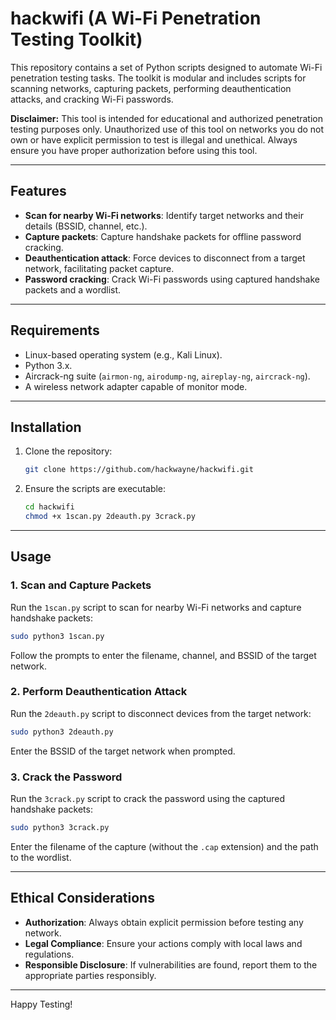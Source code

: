 # hackwifi (A Wi-Fi Penetration Testing Toolkit)

This repository contains a set of Python scripts designed to automate Wi-Fi penetration testing tasks. The toolkit is modular and includes scripts for scanning networks, capturing packets, performing deauthentication attacks, and cracking Wi-Fi passwords.

**Disclaimer:** This tool is intended for educational and authorized penetration testing purposes only. Unauthorized use of this tool on networks you do not own or have explicit permission to test is illegal and unethical. Always ensure you have proper authorization before using this tool.

---

## **Features**
- **Scan for nearby Wi-Fi networks**: Identify target networks and their details (BSSID, channel, etc.).
- **Capture packets**: Capture handshake packets for offline password cracking.
- **Deauthentication attack**: Force devices to disconnect from a target network, facilitating packet capture.
- **Password cracking**: Crack Wi-Fi passwords using captured handshake packets and a wordlist.

---

## **Requirements**
- Linux-based operating system (e.g., Kali Linux).
- Python 3.x.
- Aircrack-ng suite (`airmon-ng`, `airodump-ng`, `aireplay-ng`, `aircrack-ng`).
- A wireless network adapter capable of monitor mode.

---

## **Installation**
1. Clone the repository:
   ```bash
   git clone https://github.com/hackwayne/hackwifi.git
   ```
2. Ensure the scripts are executable:
   ```bash
   cd hackwifi
   chmod +x 1scan.py 2deauth.py 3crack.py
   ```

---

## **Usage**

### 1. Scan and Capture Packets
Run the `1scan.py` script to scan for nearby Wi-Fi networks and capture handshake packets:
```bash
sudo python3 1scan.py
```
Follow the prompts to enter the filename, channel, and BSSID of the target network.

### 2. Perform Deauthentication Attack
Run the `2deauth.py` script to disconnect devices from the target network:
```bash
sudo python3 2deauth.py
```
Enter the BSSID of the target network when prompted.

### 3. Crack the Password
Run the `3crack.py` script to crack the password using the captured handshake packets:
```bash
sudo python3 3crack.py
```
Enter the filename of the capture (without the `.cap` extension) and the path to the wordlist.

---

## **Ethical Considerations**
- **Authorization**: Always obtain explicit permission before testing any network.
- **Legal Compliance**: Ensure your actions comply with local laws and regulations.
- **Responsible Disclosure**: If vulnerabilities are found, report them to the appropriate parties responsibly.

---

Happy Testing!
